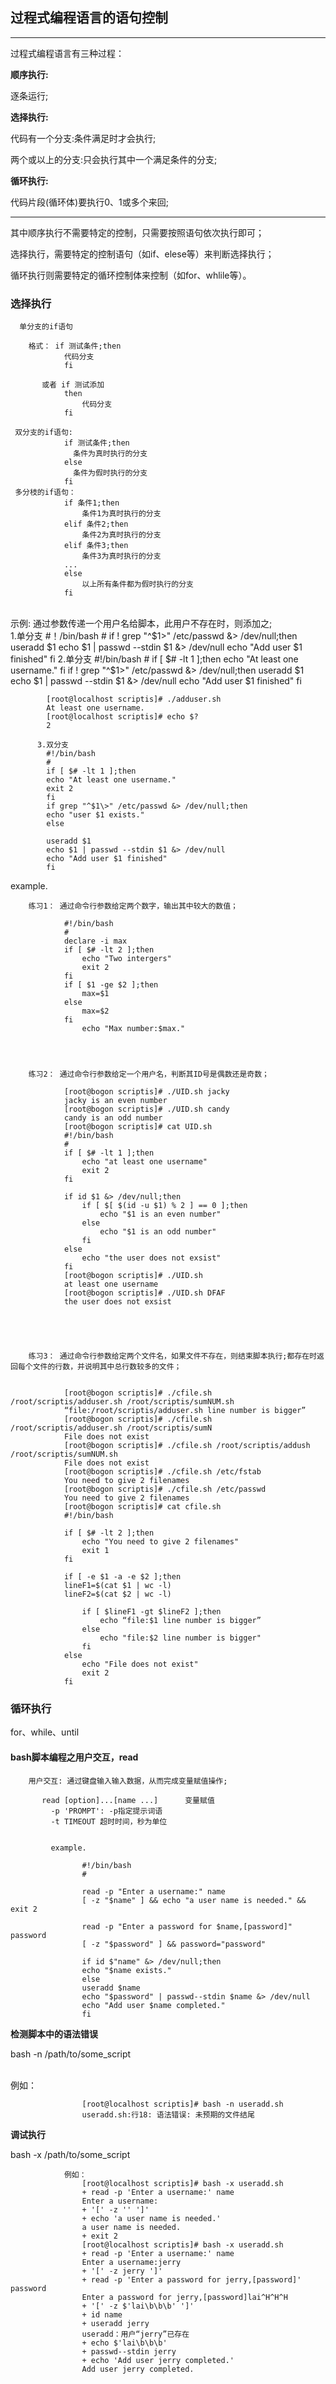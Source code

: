 ## 过程式编程语言的语句控制

***

过程式编程语言有三种过程：

**顺序执行:**

逐条运行;
	

**选择执行:**
		

代码有一个分支:条件满足时才会执行;
		

两个或以上的分支:只会执行其中一个满足条件的分支;

**循环执行:**
		

代码片段(循环体)要执行0、1或多个来回;

***

其中顺序执行不需要特定的控制，只需要按照语句依次执行即可；

选择执行，需要特定的控制语句（如if、elese等）来判断选择执行；

循环执行则需要特定的循环控制体来控制（如for、whlile等）。

### 选择执行

	  单分支的if语句
		
		格式：	if 测试条件;then
		  		代码分支
		 	 	fi
	
		   或者 if 测试添加
		   		then
		   			代码分支
		   		fi
	
	 双分支的if语句:
	  			if 测试条件;then
	  			  条件为真时执行的分支
	  			else
	  			  条件为假时执行的分支
	  			fi
	 多分枝的if语句：
	 			if 条件1;then
	 				条件1为真时执行的分支
	 			elif 条件2;then
	            	条件2为真时执行的分支
	            elif 条件3;then
	            	条件3为真时执行的分支
	   			...
	   			else 
	   				以上所有条件都为假时执行的分支
	   			fi


​	   
​	   示例: 通过参数传递一个用户名给脚本，此用户不存在时，则添加之;
​	   	 
	     1.单分支
			#！/bin/bash
			#
			if ! grep "^$1\>" /etc/passwd &> /dev/null;then
				useradd $1
				echo $1 | passwd --stdin $1 &> /dev/null
				echo "Add user $1 finished"
			fi
	      2.单分支
	        #!/bin/bash
	        #
	        if [ $# -lt 1 ];then
	        echo "At least one username."
	        fi
	        if ! grep "^$1\>" /etc/passwd &> /dev/null;then
	        useradd $1
	        echo $1 | passwd --stdin $1 &> /dev/null
	        echo "Add user $1 finished"
	        fi
	
	        [root@localhost scriptis]# ./adduser.sh 
	        At least one username.
	        [root@localhost scriptis]# echo $?
	        2
	
	      3.双分支
	        #!/bin/bash
	        #
	        if [ $# -lt 1 ];then
	        echo "At least one username."
	        exit 2
	        fi
	        if grep "^$1\>" /etc/passwd &> /dev/null;then
	        echo "user $1 exists."
	        else
	
	        useradd $1
	        echo $1 | passwd --stdin $1 &> /dev/null
	        echo "Add user $1 finished"
	        fi
example.

```
	练习1： 通过命令行参数给定两个数字，输出其中较大的数值；

			#!/bin/bash
			#
			declare	-i max
			if [ $# -lt 2 ];then
			    echo "Two intergers"
			    exit 2
			fi
			if [ $1 -ge $2 ];then
			    max=$1
			else
			    max=$2
			fi
			    echo "Max number:$max."




	练习2： 通过命令行参数给定一个用户名，判断其ID号是偶数还是奇数；

			[root@bogon scriptis]# ./UID.sh jacky
			jacky is an even number
			[root@bogon scriptis]# ./UID.sh candy
			candy is an odd number
			[root@bogon scriptis]# cat UID.sh 
			#!/bin/bash
			#
			if [ $# -lt 1 ];then
				echo "at least one username"
				exit 2
			fi

			if id $1 &> /dev/null;then
				if [ $[ $(id -u $1) % 2 ] == 0 ];then
			    	echo "$1 is an even number"
				else
					echo "$1 is an odd number"
				fi
			else
				echo "the user does not exsist"
			fi 
			[root@bogon scriptis]# ./UID.sh
			at least one username
			[root@bogon scriptis]# ./UID.sh DFAF
			the user does not exsist





	练习3： 通过命令行参数给定两个文件名，如果文件不存在，则结束脚本执行;都存在时返回每个文件的行数，并说明其中总行数较多的文件；


			[root@bogon scriptis]# ./cfile.sh /root/scriptis/adduser.sh /root/scriptis/sumNUM.sh 
			“file:/root/scriptis/adduser.sh line number is bigger”
			[root@bogon scriptis]# ./cfile.sh /root/scriptis/adduser.sh /root/scriptis/sumN
			File does not exist
			[root@bogon scriptis]# ./cfile.sh /root/scriptis/addush /root/scriptis/sumNUM.sh 
			File does not exist
			[root@bogon scriptis]# ./cfile.sh /etc/fstab 
			You need to give 2 filenames
			[root@bogon scriptis]# ./cfile.sh /etc/passwd
			You need to give 2 filenames
			[root@bogon scriptis]# cat cfile.sh 
			#!/bin/bash

			if [ $# -lt 2 ];then
				echo "You need to give 2 filenames"	
				exit 1
			fi

			if [ -e $1 -a -e $2 ];then
			lineF1=$(cat $1 | wc -l)
			lineF2=$(cat $2 | wc -l)

				if [ $lineF1 -gt $lineF2 ];then
					echo “file:$1 line number is bigger”
				else
					echo "file:$2 line number is bigger"
				fi
			else
				echo "File does not exist" 
				exit 2
			fi

```

### 循环执行

for、while、until











#### bash脚本编程之用户交互，read


		用户交互: 通过键盘输入输入数据，从而完成变量赋值操作;
	
		   read [option]...[name ...]      变量赋值
		     -p 'PROMPT': -p指定提示词语
		     -t TIMEOUT 超时时间，秒为单位


		     example.
	
					#!/bin/bash
					#
	
					read -p "Enter a username:" name
					[ -z "$name" ] && echo "a user name is needed." && exit 2
	
					read -p "Enter a password for $name,[password]" password
					[ -z "$password" ] && password="password"
	
					if id $"name" &> /dev/null;then
					echo "$name exists."
					else
					useradd $name
					echo "$password" | passwd--stdin $name &> /dev/null
					echo "Add user $name completed."
					fi

  

**检测脚本中的语法错误**

bash -n /path/to/some_script
     


​	   		
	   			例如：
	   				
	   				[root@localhost scriptis]# bash -n useradd.sh 
					useradd.sh:行18: 语法错误: 未预期的文件结尾

  **调试执行**

   bash -x /path/to/some_script

 

	     		例如：
					[root@localhost scriptis]# bash -x useradd.sh 
					+ read -p 'Enter a username:' name
					Enter a username:
					+ '[' -z '' ']'
					+ echo 'a user name is needed.'
					a user name is needed.
					+ exit 2
					[root@localhost scriptis]# bash -x useradd.sh 
					+ read -p 'Enter a username:' name
					Enter a username:jerry
					+ '[' -z jerry ']'
					+ read -p 'Enter a password for jerry,[password]' password
					Enter a password for jerry,[password]lai^H^H^H
					+ '[' -z $'lai\b\b\b' ']'
					+ id name
					+ useradd jerry
					useradd：用户“jerry”已存在
					+ echo $'lai\b\b\b'
					+ passwd--stdin jerry
					+ echo 'Add user jerry completed.'
					Add user jerry completed.
